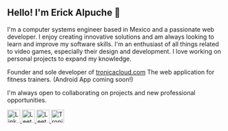 ## Hello! I'm Erick Alpuche 👾

I'm a computer systems engineer based in Mexico and a passionate web developer. I enjoy creating innovative solutions and am always looking to learn and improve my software skills. I'm an enthusiast of all things related to video games, especially their design and development. I love working on personal projects to expand my knowledge.

Founder and sole developer of [tronicacloud.com](https://tronicacloud.com)
The web application for fitness trainers. (Android App coming soon!)

I'm always open to collaborating on projects and new professional opportunities.

<a href="https://www.linkedin.com/in/erickalpucheh/" target="_blank" rel="noreferrer">
  <img src="https://upload.wikimedia.org/wikipedia/commons/thumb/8/81/LinkedIn_icon.svg/2048px-LinkedIn_icon.svg.png" alt="LinkedIn" width="30" height="30" />
</a>
<a href="https://leetcode.com/u/erick_dev111/" target="_blank" rel="noreferrer">
  <img src="https://cdn.theorg.com/36218b9f-879b-481e-9332-ebc4692d7587_thumb.jpg" alt="LeetCode" width="30" height="30" />
</a>
<a href="https://x.com/erick_dev111" target="_blank" rel="noreferrer">
  <img src="https://upload.wikimedia.org/wikipedia/commons/9/95/Twitter_new_X_logo.png" alt="LeetCode" width="30" height="30" />
</a>
<a href="https://tronicacloud.com" target="_blank" rel="noreferrer">
  <img src="https://pbs.twimg.com/media/G0_Yy0rXIAA2-ZG?format=png&name=medium" alt="TronicaCloud" width="30" height="30" />
</a>
